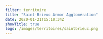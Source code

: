 ```yaml
---
filter: territoire
title: "Saint-Brieuc Armor Agglomération"
date: 2020-01-21T15:10:34Z
showTitle: true
logo: /images/territoires/saintbrieuc.png
---
```

